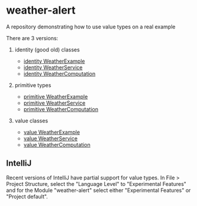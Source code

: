 # weather-alert
A repository demonstrating how to use value types on a real example

There are 3 versions:
1. identity (good old) classes
   - [identity WeatherExample](src/main/java/identity/weather/WeatherExample.java)
   - [identity WeatherService](src/main/java/identity/weather/WeatherService.java)
   - [identity WeatherComputation](src/main/java/identity/weather/WeatherComputation.java)

2. primitive types
   - [primitive WeatherExample](src/main/java/primitive/weather/WeatherExample.java)
   - [primitive WeatherService](src/main/java/primitive/weather/WeatherService.java) 
   - [primitive WeatherComputation](src/main/java/primitive/weather/WeatherComputation.java)
  
3. value classes
   - [value WeatherExample](src/main/java/value/weather/WeatherExample.java)
   - [value WeatherService](src/main/java/value/weather/WeatherService.java)
   - [value WeatherComputation](src/main/java/value/weather/WeatherComputation.java)


## IntelliJ

Recent versions of IntelliJ have partial support for value types.
In File > Project Structure, select the "Language Level" to "Experimental Features"
and for the Module "weather-alert" select either "Experimental Features" or "Project default".
